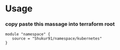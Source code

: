 # Usage
### copy paste this massage into terraform root
```
module "namespace" {
   source = "Shukur91/namespace/kubernetes"
}
```